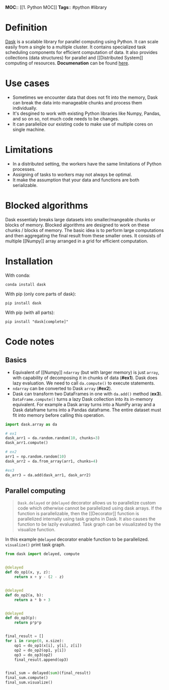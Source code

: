 **MOC**:: [[1. Python MOC]]
**Tags**:: #python #library

# Definition
[Dask](https://www.dask.org) is a scalable library for parallel computing using Python. It can scale easily from a single to a multiple cluster. It contains specialized task scheduling components for efficient computation of data. It also provides collections (data structures) for parallel and [[Distributed System]] computing of resources. **Documenation** can be found [here](https://docs.dask.org/en/stable/).

# Use cases
- Sometimes we encounter data that does not fit into the memory, Dask can break the data into manageable chunks and process them individually.
- It's desgined to work with existing Python libraries like Numpy, Pandas, and so on so, not much code needs to be changes.
- It can parallelize our existing code to make use of multiple cores on single machine.

# Limitations
- In a distributed setting, the workers have the same limitations of Python processes.
- Assigning of tasks to workers may not always be optimal.
- It make the assumption that your data and functions are both serializable.

# Blocked algorithms
Dask essentialy breaks large datasets into smaller/mangeable chunks or blocks of memory. Blocked algorithms are designed to work on these chunks / blocks of memory. The basic idea is to perform large computations and then aggregating the final result from these smaller ones. It consists of multiple [[Numpy]] array arranged in a grid for efficient computation.

# Installation
With conda:
```shell
conda install dask
```
With pip (only core parts of dask):
```shell
pip install dask
```
With pip (with all parts):
```shell
pip install "dask[complete]"
```
# Code notes
## Basics
- Equivalent of [[Numpy]] `ndarray` (but with larger memory) is just `array`, with capability of decomposing it in chunks of data (**#ex1**). Dask does lazy evaluation. We need to call `da.compute()` to execute statements.
- `ndarray` can be converted to Dask `array` (**#ex2**).
- Dask can transform two DataFrames in one with `da.add()` method (**ex3**).
`DataFrame.compute()` turns a lazy Dask collection into its in-memory equivalent. For example a Dask array turns into a NumPy array and a Dask dataframe turns into a Pandas dataframe. The entire dataset must fit into memory before calling this operation.
```python
import dask.array as da

# ex1
dask_arr1 = da.random.random(10, chunks=3)
dask_arr1.compute()

# ex2
arr1 = np.random.random(10)
dask_arr2 = da.from_array(arr1, chunks=4)

#ex3
da_arr3 = da.add(dask_arr1, dask_arr2)
```

## Parallel computing
 >`Dask.delayed` or `@delayed` decorator allows us to parallelize custom code which otherwise cannot be parallelized using dask arrays. If the function is parallelizable, then the [[Decorator]] function is parallelized internally using task graphs in Dask. It also causes the function to be lazily evaluated. Task graph can be visualizated by the visualize function.

In this example `@delayed` decorator enable function to be parallelized. `visualize()` print task graph.
```python
from dask import delayed, compute


@delayed
def do_op1(x, y, z):
	return x + y - (2 - z)


@delayed
def do_op2(a, b):
	return a * b + 3


@delayed
def do_op3(p):
	return p*p*p


final_result = []
for i in range(0, x.size):
	op1 = do_op1(x[i], y[i], z[i])
	op2 = do_op2(op1, y[i])
	op3 = do_op3(op2)
	final_result.append(op3)


final_sum = delayed(sum)(final_result)
final_sum.compute()
final_sum.visualize()
```
